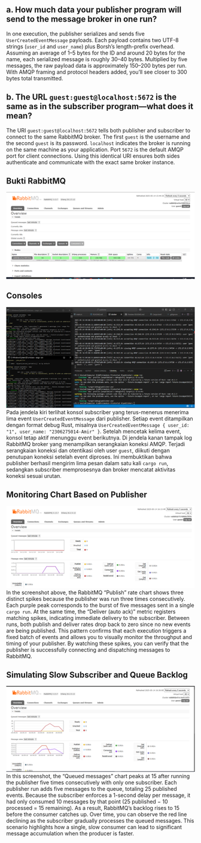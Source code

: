 ## a. How much data your publisher program will send to the message broker in one run?

In one execution, the publisher serializes and sends five `UserCreatedEventMessage` payloads. Each payload contains two UTF-8 strings (`user_id` and `user_name`) plus Borsh’s length-prefix overhead. Assuming an average of 1–5 bytes for the ID and around 20 bytes for the name, each serialized message is roughly 30–40 bytes. Multiplied by five messages, the raw payload data is approximately 150–200 bytes per run. With AMQP framing and protocol headers added, you’ll see closer to 300 bytes total transmitted.

## b. The URL `guest:guest@localhost:5672` is the same as in the subscriber program—what does it mean?

The URI `guest:guest@localhost:5672` tells both publisher and subscriber to connect to the same RabbitMQ broker. The first `guest` is the username and the second `guest` is its password. `localhost` indicates the broker is running on the same machine as your application. Port `5672` is the default AMQP port for client connections. Using this identical URI ensures both sides authenticate and communicate with the exact same broker instance.

## Bukti RabbitMQ
![alt text](img/image.png)

## Consoles
![alt text](img/console.png)
Pada jendela kiri terlihat konsol subscriber yang terus-menerus menerima lima event `UserCreatedEventMessage` dari publisher. Setiap event ditampilkan dengan format debug Rust, misalnya `UserCreatedEventMessage { user_id: "1", user_name: "2306275014-Amir" }`. Setelah mencetak kelima event, konsol tetap aktif menunggu event berikutnya. Di jendela kanan tampak log RabbitMQ broker yang menampilkan serangkaian koneksi AMQP. Terjadi serangkaian koneksi dan otentikasi oleh user `guest`, diikuti dengan penutupan koneksi setelah event diproses. Ini membuktikan bahwa publisher berhasil mengirim lima pesan dalam satu kali `cargo run`, sedangkan subscriber memprosesnya dan broker mencatat aktivitas koneksi sesuai urutan.

## Monitoring Chart Based on Publisher
![alt text](img/monitor.png)
In the screenshot above, the RabbitMQ “Publish” rate chart shows three distinct spikes because the publisher was run three times consecutively. Each purple peak corresponds to the burst of five messages sent in a single `cargo run`. At the same time, the “Deliver (auto ack)” metric registers matching spikes, indicating immediate delivery to the subscriber. Between runs, both publish and deliver rates drop back to zero since no new events are being published. This pattern confirms that each execution triggers a fixed batch of events and allows you to visually monitor the throughput and timing of your publisher. By watching these spikes, you can verify that the publisher is successfully connecting and dispatching messages to RabbitMQ.

## Simulating Slow Subscriber and Queue Backlog

![Queue Depth Chart](img/slow.png)
In this screenshot, the “Queued messages” chart peaks at 15 after running the publisher five times consecutively with only one subscriber. Each publisher run adds five messages to the queue, totaling 25 published events. Because the subscriber enforces a 1-second delay per message, it had only consumed 10 messages by that point (25 published − 10 processed = 15 remaining). As a result, RabbitMQ’s backlog rises to 15 before the consumer catches up. Over time, you can observe the red line declining as the subscriber gradually processes the queued messages. This scenario highlights how a single, slow consumer can lead to significant message accumulation when the producer is faster.